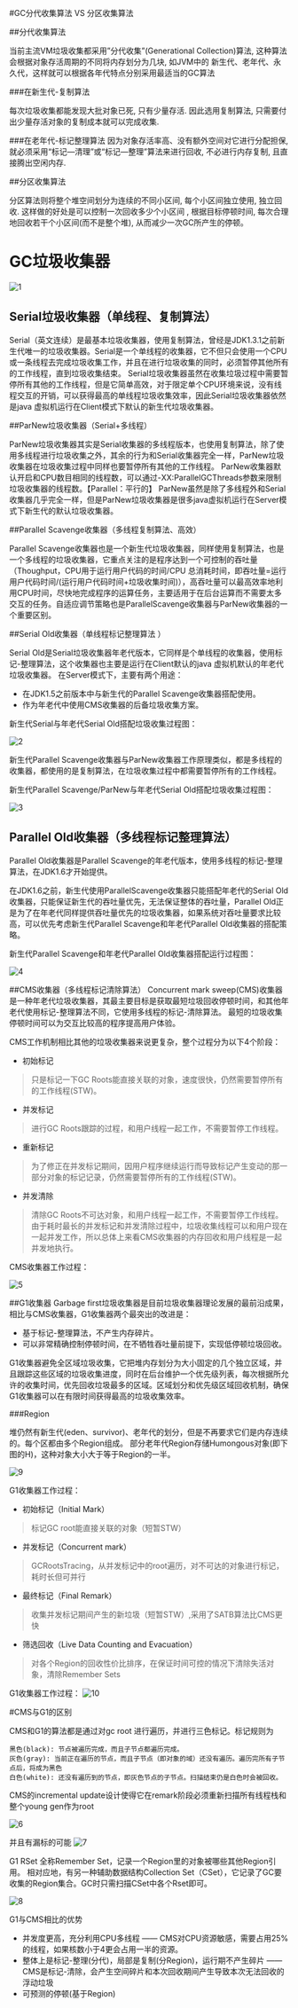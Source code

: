#GC分代收集算法  VS 分区收集算法 

##分代收集算法

当前主流VM垃圾收集都采用”分代收集”(Generational Collection)算法, 这种算法会根据对象存活周期的不同将内存划分为几块, 如JVM中的 新生代、老年代、永久代，这样就可以根据各年代特点分别采用最适当的GC算法 

###在新生代-复制算法 
 
每次垃圾收集都能发现大批对象已死, 只有少量存活. 因此选用复制算法, 只需要付出少量存活对象的复制成本就可以完成收集. 

###在老年代-标记整理算法 
因为对象存活率高、没有额外空间对它进行分配担保, 就必须采用“标记—清理”或“标记—整理”算法来进行回收, 不必进行内存复制, 且直接腾出空闲内存. 

##分区收集算法 

分区算法则将整个堆空间划分为连续的不同小区间, 每个小区间独立使用, 独立回收. 这样做的好处是可以控制一次回收多少个小区间 , 根据目标停顿时间, 每次合理地回收若干个小区间(而不是整个堆), 从而减少一次GC所产生的停顿。 


# GC垃圾收集器

![1](../images/gc-1.png)

## Serial垃圾收集器（单线程、复制算法）

Serial（英文连续）是最基本垃圾收集器，使用复制算法，曾经是JDK1.3.1之前新生代唯一的垃圾收集器。Serial是一个单线程的收集器，它不但只会使用一个CPU或一条线程去完成垃圾收集工作，并且在进行垃圾收集的同时，必须暂停其他所有的工作线程，直到垃圾收集结束。 
Serial垃圾收集器虽然在收集垃圾过程中需要暂停所有其他的工作线程，但是它简单高效，对于限定单个CPU环境来说，没有线程交互的开销，可以获得最高的单线程垃圾收集效率，因此Serial垃圾收集器依然是java 虚拟机运行在Client模式下默认的新生代垃圾收集器。 

##ParNew垃圾收集器（Serial+多线程） 

ParNew垃圾收集器其实是Serial收集器的多线程版本，也使用复制算法，除了使用多线程进行垃圾收集之外，其余的行为和Serial收集器完全一样，ParNew垃圾收集器在垃圾收集过程中同样也要暂停所有其他的工作线程。 
ParNew收集器默认开启和CPU数目相同的线程数，可以通过-XX:ParallelGCThreads参数来限制垃圾收集器的线程数。【Parallel：平行的】 
ParNew虽然是除了多线程外和Serial收集器几乎完全一样，但是ParNew垃圾收集器是很多java虚拟机运行在Server模式下新生代的默认垃圾收集器。 
 
##Parallel Scavenge收集器（多线程复制算法、高效） 

Parallel  Scavenge收集器也是一个新生代垃圾收集器，同样使用复制算法，也是一个多线程的垃圾收集器，它重点关注的是程序达到一个可控制的吞吐量（Thoughput，CPU用于运行用户代码的时间/CPU 总消耗时间，即吞吐量=运行用户代码时间/(运行用户代码时间+垃圾收集时间)），高吞吐量可以最高效率地利用CPU时间，尽快地完成程序的运算任务，主要适用于在后台运算而不需要太多交互的任务。自适应调节策略也是ParallelScavenge收集器与ParNew收集器的一个重要区别。 

##Serial Old收集器（单线程标记整理算法 ）

Serial  Old是Serial垃圾收集器年老代版本，它同样是个单线程的收集器，使用标记-整理算法，这个收集器也主要是运行在Client默认的java 虚拟机默认的年老代垃圾收集器。 
在Server模式下，主要有两个用途： 

* 在JDK1.5之前版本中与新生代的Parallel Scavenge收集器搭配使用。 
* 作为年老代中使用CMS收集器的后备垃圾收集方案。 

新生代Serial与年老代Serial Old搭配垃圾收集过程图： 

![2](../images/gc-2.png)

新生代Parallel Scavenge收集器与ParNew收集器工作原理类似，都是多线程的收集器，都使用的是复制算法，在垃圾收集过程中都需要暂停所有的工作线程。

新生代Parallel Scavenge/ParNew与年老代Serial Old搭配垃圾收集过程图： 

![3](../images/gc-3.png)

## Parallel Old收集器（多线程标记整理算法） 

Parallel Old收集器是Parallel Scavenge的年老代版本，使用多线程的标记-整理算法，在JDK1.6才开始提供。
 
在JDK1.6之前，新生代使用ParallelScavenge收集器只能搭配年老代的Serial  Old收集器，只能保证新生代的吞吐量优先，无法保证整体的吞吐量，Parallel  Old正是为了在年老代同样提供吞吐量优先的垃圾收集器，如果系统对吞吐量要求比较高，可以优先考虑新生代Parallel  Scavenge和年老代Parallel Old收集器的搭配策略。 

新生代Parallel Scavenge和年老代Parallel Old收集器搭配运行过程图： 

![4](../images/gc-4.png)

 
##CMS收集器（多线程标记清除算法） 
Concurrent  mark  sweep(CMS)收集器是一种年老代垃圾收集器，其最主要目标是获取最短垃圾回收停顿时间，和其他年老代使用标记-整理算法不同，它使用多线程的标记-清除算法。 最短的垃圾收集停顿时间可以为交互比较高的程序提高用户体验。  

CMS工作机制相比其他的垃圾收集器来说更复杂，整个过程分为以下4个阶段： 

* 初始标记 

>只是标记一下GC Roots能直接关联的对象，速度很快，仍然需要暂停所有的工作线程(STW)。 

* 并发标记 

>进行GC Roots跟踪的过程，和用户线程一起工作，不需要暂停工作线程。 

* 重新标记 

>为了修正在并发标记期间，因用户程序继续运行而导致标记产生变动的那一部分对象的标记记录，仍然需要暂停所有的工作线程(STW)。 

* 并发清除 

>清除GC Roots不可达对象，和用户线程一起工作，不需要暂停工作线程。由于耗时最长的并发标记和并发清除过程中，垃圾收集线程可以和用户现在一起并发工作，所以总体上来看CMS收集器的内存回收和用户线程是一起并发地执行。 

CMS收集器工作过程： 
 
![5](../images/gc-5.png)
 

##G1收集器 
Garbage  first垃圾收集器是目前垃圾收集器理论发展的最前沿成果，相比与CMS收集器，G1收集器两个最突出的改进是： 

* 基于标记-整理算法，不产生内存碎片。 
* 可以非常精确控制停顿时间，在不牺牲吞吐量前提下，实现低停顿垃圾回收。
 
G1收集器避免全区域垃圾收集，它把堆内存划分为大小固定的几个独立区域，并且跟踪这些区域的垃圾收集进度，同时在后台维护一个优先级列表，每次根据所允许的收集时间，优先回收垃圾最多的区域。区域划分和优先级区域回收机制，确保G1收集器可以在有限时间获得最高的垃圾收集效率。 

###Region

堆仍然有新生代(eden、survivor)、老年代的划分，但是不再要求它们是内存连续的。每个区都由多个Region组成。
部分老年代Region存储Humongous对象(即下图的H)，这种对象大小大于等于Region的一半。

![9](../images/gc-9.png)

G1收集器工作过程：

* 初始标记（Initial Mark）

>标记GC root能直接关联的对象（短暂STW）

* 并发标记（Concurrent mark）

>GCRootsTracing，从并发标记中的root遍历，对不可达的对象进行标记，耗时长但可并行

* 最终标记（Final Remark）

>收集并发标记期间产生的新垃圾（短暂STW）,采用了SATB算法比CMS更快

* 筛选回收（Live Data Counting and Evacuation）

> 对各个Region的回收性价比排序，在保证时间可控的情况下清除失活对象，清除Remember Sets

G1收集器工作过程： 
![10](../images/gc-10.png)


#CMS与G1的区别

CMS和G1的算法都是通过对gc root 进行遍历，并进行三色标记。标记规则为

    黑色(black): 节点被遍历完成，而且子节点都遍历完成。
    灰色(gray): 当前正在遍历的节点，而且子节点（即对象的域）还没有遍历。遍历完所有子节点后，将成为黑色
    白色(white): 还没有遍历到的节点，即灰色节点的子节点。扫描结束仍是白色时会被回收。


CMS的incremental update设计使得它在remark阶段必须重新扫描所有线程栈和整个young gen作为root

![6](../images/gc-6.png)

并且有漏标的可能
![7](../images/gc-7.png)

G1 RSet 全称Remember Set，记录一个Region里的对象被哪些其他Region引用。
相对应地，有另一种辅助数据结构Collection Set（CSet），它记录了GC要收集的Region集合。GC时只需扫描CSet中各个Rset即可。

![8](../images/gc-8.png)



G1与CMS相比的优势

* 并发度更高，充分利用CPU多线程 —— CMS对CPU资源敏感，需要占用25%的线程，如果核数小于4更会占用一半的资源。
* 整体上是标记-整理(分代)，局部是复制(分Region)，运行期不产生碎片 —— CMS是标记-清除，会产生空间碎片和本次回收期间产生导致本次无法回收的浮动垃圾
* 可预测的停顿(基于Region)

